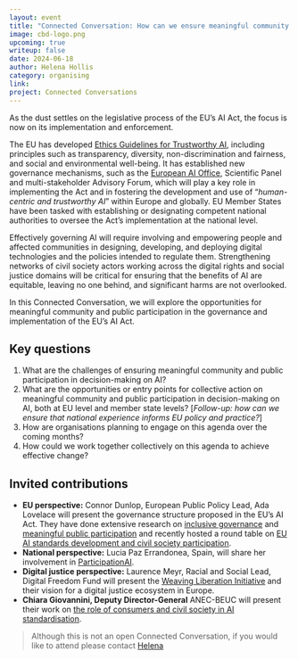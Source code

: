 ```yaml
---
layout: event
title: "Connected Conversation: How can we ensure meaningful community and public participation in the governance and implementation of the EU’s AI Act?"
image: cbd-logo.png
upcoming: true
writeup: false
date: 2024-06-18
author: Helena Hollis
category: organising
link: 
project: Connected Conversations
---
```


As the dust settles on the legislative process of the EU’s AI Act, the focus is now on its implementation and enforcement. 

<!--more-->

The EU has developed [Ethics Guidelines for Trustworthy AI](https://digital-strategy.ec.europa.eu/en/library/ethics-guidelines-trustworthy-ai), including principles such as transparency, diversity, non-discrimination and fairness, and social and environmental well-being. It has established new governance mechanisms, such as the [European AI Office](https://digital-strategy.ec.europa.eu/en/policies/ai-office), Scientific Panel and multi-stakeholder Advisory Forum, which will play a key role in implementing the Act and in fostering the development and use of “_human-centric and trustworthy AI_” within Europe and globally. EU Member States have been tasked with establishing or designating competent national authorities to oversee the Act’s implementation at the national level.

Effectively governing AI will require involving and empowering people and affected communities in designing, developing, and deploying digital technologies and the policies intended to regulate them. Strengthening networks of civil society actors working across the digital rights and social justice domains will be critical for ensuring that the benefits of AI are equitable, leaving no one behind, and significant harms are not overlooked.

In this Connected Conversation, we will explore the opportunities for meaningful community and public participation in the governance and implementation of the EU’s AI Act. 

## Key questions
1. What are the challenges of ensuring meaningful community and public participation in decision-making on AI? 
2. What are the opportunities or entry points for collective action on meaningful community and public participation in decision-making on AI, both at EU level and member state levels? [_Follow-up: how can we ensure that national experience informs EU policy and practice?_]
3. How are organisations planning to engage on this agenda over the coming months?
4. How could we work together collectively on this agenda to achieve effective change?

## Invited contributions
* **EU perspective:** Connor Dunlop, European Public Policy Lead, Ada Lovelace will present the governance structure proposed in the EU’s AI Act. They have done extensive research on [inclusive governance](https://www.adalovelaceinstitute.org/report/inclusive-ai-governance/) and  [meaningful public participation](https://europeanaifund.org/newspublications/interview-with-connor-dunlop-from-the-ada-lovelace-institute-bringing-new-insights-on-ai-governance/) and recently hosted a round table on [EU AI standards development and civil society participation](https://www.adalovelaceinstitute.org/event/eu-ai-standards-civil-society-participation/).
* **National perspective:** Lucia Paz Errandonea, Spain, will share her involvement in [ParticipationAI](https://participationai.org/#page-5). 
* **Digital justice perspective:** Laurence Meyr, Racial and Social Lead, Digital Freedom Fund will present the [Weaving Liberation Initiative](https://weavingliberation.org/meet-us/#team) and their vision for a digital justice ecosystem in Europe.
* **Chiara Giovannini, Deputy Director-General** ANEC-BEUC will present their work on [the role of consumers and civil society in AI standardisation](https://anec.eu/projects/ai-standards).

> Although this is not an open Connected Conversation, if you would like to attend please contact [Helena](mailto:helena@connectedbydata.org)